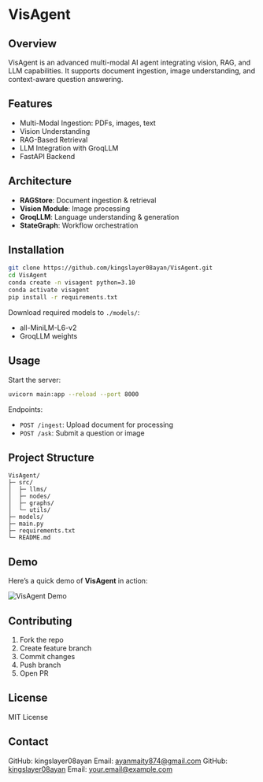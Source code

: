 # VisAgent

## Overview

VisAgent is an advanced multi-modal AI agent integrating vision, RAG, and LLM capabilities. It supports document ingestion, image understanding, and context-aware question answering.

## Features

* Multi-Modal Ingestion: PDFs, images, text
* Vision Understanding
* RAG-Based Retrieval
* LLM Integration with GroqLLM
* FastAPI Backend

## Architecture

* **RAGStore**: Document ingestion & retrieval
* **Vision Module**: Image processing
* **GroqLLM**: Language understanding & generation
* **StateGraph**: Workflow orchestration

## Installation

```bash
git clone https://github.com/kingslayer08ayan/VisAgent.git
cd VisAgent
conda create -n visagent python=3.10
conda activate visagent
pip install -r requirements.txt
```

Download required models to `./models/`:

* all-MiniLM-L6-v2
* GroqLLM weights

## Usage

Start the server:

```bash
uvicorn main:app --reload --port 8000
```

Endpoints:

* `POST /ingest`: Upload document for processing
* `POST /ask`: Submit a question or image

## Project Structure

```
VisAgent/
├─ src/
│  ├─ llms/
│  ├─ nodes/
│  ├─ graphs/
│  └─ utils/
├─ models/
├─ main.py
├─ requirements.txt
└─ README.md
```
## Demo

Here’s a quick demo of **VisAgent** in action:

![VisAgent Demo](docs/demo.gif)

## Contributing

1. Fork the repo
2. Create feature branch
3. Commit changes
4. Push branch
5. Open PR

## License

MIT License

## Contact
GitHub: kingslayer08ayan 
Email: ayanmaity874@gmail.com
GitHub: [kingslayer08ayan](https://github.com/kingslayer08ayan)
Email: [your.email@example.com](mailto:your.email@example.com)

